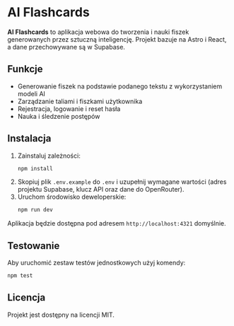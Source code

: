# AI Flashcards

**AI Flashcards** to aplikacja webowa do tworzenia i nauki fiszek generowanych przez sztuczną inteligencję. Projekt bazuje na Astro i React, a dane przechowywane są w Supabase.

## Funkcje

- Generowanie fiszek na podstawie podanego tekstu z wykorzystaniem modeli AI
- Zarządzanie taliami i fiszkami użytkownika
- Rejestracja, logowanie i reset hasła
- Nauka i śledzenie postępów

## Instalacja

1. Zainstaluj zależności:
   ```bash
   npm install
   ```
2. Skopiuj plik `.env.example` do `.env` i uzupełnij wymagane wartości (adres projektu Supabase, klucz API oraz dane do OpenRouter).
3. Uruchom środowisko deweloperskie:
   ```bash
   npm run dev
   ```

Aplikacja będzie dostępna pod adresem `http://localhost:4321` domyślnie.

## Testowanie

Aby uruchomić zestaw testów jednostkowych użyj komendy:

```bash
npm test
```

## Licencja

Projekt jest dostępny na licencji MIT.
